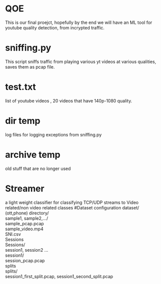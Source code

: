 # QOE
This is our final proejct,
hopefully by the end we will have an ML tool for youtube quality detection,
from incrypted traffic.
# sniffing.py
This script sniffs traffic from playing various yt videos at various qualities,
saves them as pcap file.
# test.txt
list of youtube videos , 20 videos that have 140p-1080 quality.
# dir temp
log files for logging exceptions from sniffing.py
# archive temp
old stuff that are no longer used
# Streamer
a light weight classifier for classifying TCP/UDP streams to Video related/non video related classes
#Dataset configuration
dataset/   
(ott,phone) directory/   
sample1, sample2,.../   
sample_pcap.pcap   
sample_video.mp4   
SNI.csv   
Sessions   
Sessions/   
session1, session2 ...   
session1/   
session_pcap.pcap   
splits   
splits/   
session1_first_split.pcap, session1_second_split.pcap   
